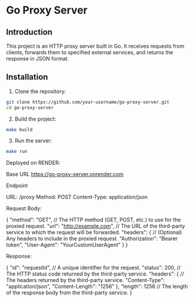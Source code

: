 # Go Proxy Server

## Introduction

This project is an HTTP proxy server built in Go. It receives requests from clients, forwards them to specified external services, and returns the response in JSON format.

## Installation

1. Clone the repository:

```sh
git clone https://github.com/your-username/go-proxy-server.git
cd go-proxy-server
```

2. Build the project:

```sh
make build
```

3. Run the server:

```sh
make run
```

Deployed on RENDER:

Base URL
https://go-proxy-server.onrender.com

Endpoint

URL: /proxy
Method: POST
Content-Type: application/json

Request Body:

{
  "method": "GET",           // The HTTP method (GET, POST, etc.) to use for the proxied request.
  "url": "http://example.com", // The URL of the third-party service to which the request will be forwarded.
  "headers": {                // (Optional) Any headers to include in the proxied request.
    "Authorization": "Bearer token",
    "User-Agent": "YourCustomUserAgent"
  }
}

Response:

{
  "id": "requestId",         // A unique identifier for the request.
  "status": 200,             // The HTTP status code returned by the third-party service.
  "headers": {               // The headers returned by the third-party service.
    "Content-Type": "application/json",
    "Content-Length": "1256"
  },
  "length": 1256             // The length of the response body from the third-party service.
}
